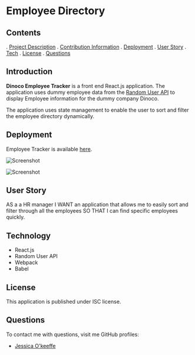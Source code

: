 # Employee Directory
      
## Contents

. [Project Description](##project-description)
. [Contribution Information](##contribution-information)
. [Deployment](##deployment)
. [User Story](##user-story)
. [Tech](##technology)
. [License](##license)
. [Questions](##questions)

## Introduction

**Dinoco Employee Tracker** is a front end React.js application. The application uses dummy employee data from the [Random User API](https://randomuser.me/) to display Employee information for the dummy company Dinoco.

The application uses state management to enable the user to sort and filter the employee directory dynamically.



## Deployment

Employee Tracker is available [here](https://employee-directory-jess.netlify.app/).

![Screenshot](https://user-images.githubusercontent.com/67834752/117411405-6d688700-af0b-11eb-8120-9c80083bc588.png)

![Screenshot](https://user-images.githubusercontent.com/67834752/117411535-90933680-af0b-11eb-89b6-fbb74ffac71d.png)

## User Story

AS a a HR manager
I WANT an application that allows me to easily sort and filter through all the employees
SO THAT I can find specific employees quickly.

## Technology

- React.js
- Random User API
- Webpack
- Babel

## License

This application is published under ISC license.

## Questions

To contact me with questions, visit me GitHub profiles:

- [Jessica O'keeffe](https://github.com/je33ica)
